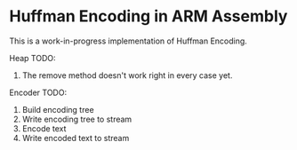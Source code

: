 Huffman Encoding in ARM Assembly
================================

This is a work-in-progress implementation of Huffman Encoding.

Heap TODO:
1. The remove method doesn't work right in every case yet.

Encoder TODO:
1. Build encoding tree
2. Write encoding tree to stream
3. Encode text
4. Write encoded text to stream
